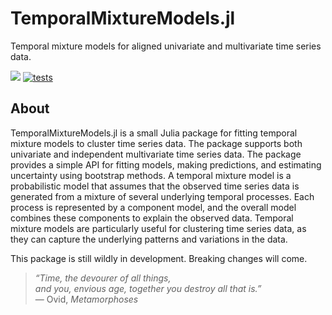 # TemporalMixtureModels.jl
Temporal mixture models for aligned univariate and multivariate time series data. 

[![](https://img.shields.io/badge/docs-dev-blue.svg)](https://computational-biology-tue.github.io/TemporalMixtureModels.jl/dev) [![tests](https://github.com/Computational-Biology-TUe/TemporalMixtureModels.jl/actions/workflows/tests.yml/badge.svg)](https://github.com/Computational-Biology-TUe/TemporalMixtureModels.jl/actions/workflows/tests.yml)

## About
TemporalMixtureModels.jl is a small Julia package for fitting temporal mixture models to cluster time series data. The package supports both univariate and independent multivariate time series data. The package provides a simple API for fitting models, making predictions, and estimating uncertainty using bootstrap methods. A temporal mixture model is a probabilistic model that assumes that the observed time series data is generated from a mixture of several underlying temporal processes. Each process is represented by a component model, and the overall model combines these components to explain the observed data. Temporal mixture models are particularly useful for clustering time series data, as they can capture the underlying patterns and variations in the data.

This package is still wildly in development. Breaking changes will come.

> *“Time, the devourer of all things,  
> and you, envious age, together you destroy all that is.”*  
> — Ovid, *Metamorphoses*

